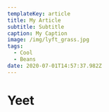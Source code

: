 ```yaml
---
templateKey: article
title: My Article
subtitle: Subtitle
caption: My Caption
image: /img/lyft_grass.jpg
tags:
  - Cool
  - Beans
date: 2020-07-01T14:57:37.982Z
---
```

# Yeet